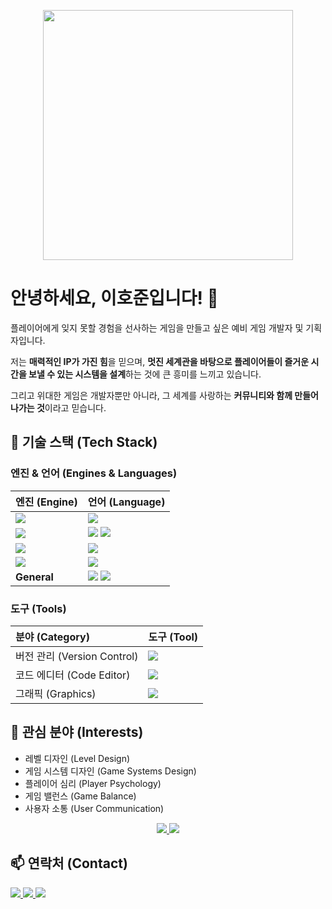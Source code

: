 <p align="center">
  <img src="https://media.giphy.com/media/VbnUQpnihPSIgIXuZv/giphy.gif" width="400">
</p>

# 안녕하세요, 이호준입니다! 👋

플레이어에게 잊지 못할 경험을 선사하는 게임을 만들고 싶은 예비 게임 개발자 및 기획자입니다.

저는 **매력적인 IP가 가진 힘**을 믿으며, **멋진 세계관을 바탕으로 플레이어들이 즐거운 시간을 보낼 수 있는 시스템을 설계**하는 것에 큰 흥미를 느끼고 있습니다.

그리고 위대한 게임은 개발자뿐만 아니라, 그 세계를 사랑하는 **커뮤니티와 함께 만들어나가는 것**이라고 믿습니다.

## 🚀 기술 스택 (Tech Stack)

### 엔진 & 언어 (Engines & Languages)
| 엔진 (Engine) | 언어 (Language) |
| :--- | :--- |
| <a href="https://unity.com/" target="_blank"><img src="https://img.shields.io/badge/Unity-100000?style=for-the-badge&logo=unity&logoColor=white"></a> | <a href="https://dotnet.microsoft.com/en-us/languages/csharp" target="_blank"><img src="https://img.shields.io/badge/C%23-239120?style=for-the-badge&logo=c-sharp&logoColor=white"></a> |
| <a href="https://godotengine.org/" target="_blank"><img src="https://img.shields.io/badge/Godot Engine-478CB0?style=for-the-badge&logo=godotengine&logoColor=white"></a> | <a href="https://docs.godotengine.org/en/stable/getting_started/scripting/gdscript/index.html" target="_blank"><img src="https://img.shields.io/badge/GDScript-478CB0?style=for-the-badge&logo=godot-engine&logoColor=white"></a> <a href="https://dotnet.microsoft.com/en-us/languages/csharp" target="_blank"><img src="https://img.shields.io/badge/C%23-239120?style=for-the-badge&logo=c-sharp&logoColor=white"></a> |
| <a href="https://love2d.org/" target="_blank"><img src="https://img.shields.io/badge/LÖVE-000000?style=for-the-badge&logo=love2d&logoColor=white"></a> | <a href="https://www.lua.org/" target="_blank"><img src="https://img.shields.io/badge/Lua-2C2D72?style=for-the-badge&logo=lua&logoColor=white"></a> |
| <a href="https://www.unrealengine.com/" target="_blank"><img src="https://img.shields.io/badge/Unreal Engine-313131?style=for-the-badge&logo=unrealengine&logoColor=white"></a> | <a href="https://isocpp.org/" target="_blank"><img src="https://img.shields.io/badge/C%2B%2B-00599C?style=for-the-badge&logo=c%2B%2B&logoColor=white"></a> |
| **General** | <a href="https://www.python.org/" target="_blank"><img src="https://img.shields.io/badge/Python-3776AB?style=for-the-badge&logo=python&logoColor=white"></a> <a href="https://firebase.google.com/" target="_blank"><img src="https://img.shields.io/badge/Firebase-FFCA28?style=for-the-badge&logo=firebase&logoColor=black"></a> |

### 도구 (Tools)
| 분야 (Category) | 도구 (Tool) |
| :--- | :--- |
| 버전 관리 (Version Control) | <a href="https://git-scm.com/" target="_blank"><img src="https://img.shields.io/badge/Git-F05032?style=for-the-badge&logo=git&logoColor=white"></a> |
| 코드 에디터 (Code Editor) | <a href="https://code.visualstudio.com/" target="_blank"><img src="https://img.shields.io/badge/VS Code-007ACC?style=for-the-badge&logo=visualstudiocode&logoColor=white"></a> |
| 그래픽 (Graphics) | <a href="https://graphicsgale.com/" target="_blank"><img src="https://img.shields.io/badge/GraphicsGale-5a94a8?style=for-the-badge"></a> |

## 🌱 관심 분야 (Interests)
- 레벨 디자인 (Level Design)
- 게임 시스템 디자인 (Game Systems Design)
- 플레이어 심리 (Player Psychology)
- 게임 밸런스 (Game Balance)
- 사용자 소통 (User Communication)

<p align="center">
  <a href="https://github.com/anuraghazra/github-readme-stats">
    <img src="https://github-readme-stats.vercel.app/api?username=hojun313&show_icons=true&theme=radical" />
  </a>
  <a href="https://github.com/anuraghazra/github-readme-stats">
    <img src="https://github-readme-stats.vercel.app/api/top-langs/?username=hojun313&layout=compact&theme=radical" />
  </a>
</p>

## 📫 연락처 (Contact)
<p>
  <a href="https://hojun313.github.io">
    <img src="https://img.shields.io/badge/Blog-1e90ff?style=for-the-badge&logo=blogger&logoColor=white">
  </a>
  <a href="mailto:hojun313@naver.com">
    <img src="https://img.shields.io/badge/Email-ea4335?style=for-the-badge&logo=gmail&logoColor=white">
  </a>
  <a href="https://www.linkedin.com/in/hojun-lee-834571234/">
    <img src="https://img.shields.io/badge/LinkedIn-0A66C2?style=for-the-badge&logo=linkedin&logoColor=white">
  </a>
</p>
